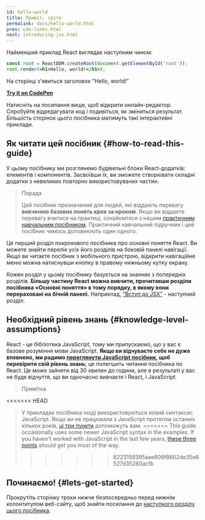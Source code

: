 ```yaml
---
id: hello-world
title: Привіт, світе
permalink: docs/hello-world.html
prev: cdn-links.html
next: introducing-jsx.html
---
```


Найменший приклад React виглядає наступним чином:

```jsx
const root = ReactDOM.createRoot(document.getElementById('root'));
root.render(<h1>Hello, world!</h1>);
```

На сторінці з'явиться заголовок "Hello, world!"

**[Try it on CodePen](https://codepen.io/gaearon/pen/rrpgNB?editors=1010)**

Натисніть на посилання вище, щоб відкрити онлайн-редактор. Спробуйте відредагувати код і подивіться, як зміниться результат. Більшість сторінок цього посібника матимуть такі інтерактивні приклади.


## Як читати цей посібник {#how-to-read-this-guide}

У цьому посібнику ми розглянемо будівельні блоки React-додатків: елементів і компонентів. Засвоївши їх, ви зможете створювати складні додатки з невеликих повторно використовуваних частин.

>Порада
>
>Цей посібник призначений для людей, які віддають перевагу **вивченню базових понять крок за кроком**. Якщо ви віддаєте перевагу вчитися на практиці, ознайомтеся з нашим [практичним навчальним посібником](/tutorial/tutorial.html). Практичний навчальний підручник і цей посібник чимось доповнюють один одного.

Це перший розділ покрокового посібника про основні поняття React. Ви можете знайти перелік усіх його розділів на боковій панелі навігації. Якщо ви читаєте посібник з мобільного пристрою, відкрити навігаційне меню можна натиснувши кнопку в правому нижньому кутку екрану.

Кожен розділ у цьому посібнику базується на знаннях з попередніх розділів. **Більшу частину React можна вивчити, прочитавши розділи посібника «Основні поняття» в тому порядку, в якому вони перераховані на бічній панелі.** Наприклад, [“Вступ до JSX”](/docs/introducing-jsx.html) - наступний розділ.

## Необхідний рівень знань {#knowledge-level-assumptions}

React - це бібліотека JavaScript, тому ми припускаємо, що у вас є базове розуміння мови JavaScript. **Якщо ви відчуваєте себе не дуже впевнено, ми радимо [переглянути JavaScript посібник](https://developer.mozilla.org/uk/docs/Web/JavaScript/A_re-introduction_to_JavaScript), щоб перевірити свій рівень знань**; це полегшить читання посібника по React. Це може зайняти від 30 хвилин до години, але в результаті у вас не буде відчуття, що ви одночасно вивчаєте і React, і JavaScript.

>Примітка
>
<<<<<<< HEAD
>У прикладах посібника іноді використовуються новий синтаксис JavaScript. Якщо ви не працювали з JavaScript протягом останніх кількох років, [ці три пункти](https://gist.github.com/gaearon/683e676101005de0add59e8bb345340c) допоможуть вам.
=======
>This guide occasionally uses some newer JavaScript syntax in the examples. If you haven't worked with JavaScript in the last few years, [these three points](https://gist.github.com/gaearon/683e676101005de0add59e8bb345340c) should get you most of the way.
>>>>>>> 8223159395aae806f8602de35e6527d35260acfb


## Починаємо! {#lets-get-started}

Прокрутіть сторінку трохи нижче безпосередньо перед нижнім колонтитулом веб-сайту, щоб знайти посилання до [наступного розділу цього посібника](/docs/introducing-jsx.html).

